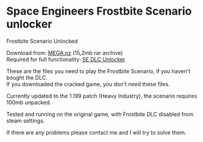 # Space Engineers Frostbite Scenario unlocker
Frostbite Scenario Unlocked

Download from: [MEGA.nz](https://mega.nz/file/3YpzVAgS#mdrQ2Y8Hrh24-sT_ytH38km8kekBj7PByU36CZKIrSw) (15,2mb rar archive)  
Required for full functionality: [SE DLC Unlocker](https://github.com/Lamer87/Space_Engineers_DLC_unlocker)

These are the files you need to play the Frostbite Scenario, if you haven't bought the DLC.  
If you downloaded the cracked game, you don't need these files.

Currently updated to the 1.199 patch (Heavy Industry), the scenario requires 100mb unpacked.

Tested and running on the original game, with Frostbite DLC disabled from steam settings.

If there are any problems please contact me and I will try to solve them.
